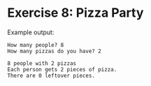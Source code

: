 # Exercise 8: Pizza Party

Example output:

```
How many people? 8
How many pizzas do you have? 2

8 people with 2 pizzas
Each person gets 2 pieces of pizza.
There are 0 leftover pieces.
```
